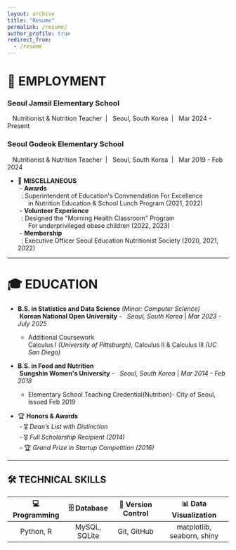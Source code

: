 ```yaml
---
layout: archive
title: "Resume"
permalink: /resume/
author_profile: true
redirect_from:
  - /resume
---
```


# 💼 EMPLOYMENT
### Seoul Jamsil Elementary School    
&nbsp;&nbsp; Nutritionist & Nutrition Teacher &nbsp;| &nbsp; Seoul, South Korea &nbsp;| &nbsp; Mar 2024 - Present    
### Seoul Godeok Elementary School    
&nbsp;&nbsp; Nutritionist & Nutrition Teacher  &nbsp;| &nbsp; Seoul, South Korea &nbsp;| &nbsp; Mar 2019 - Feb 2024    
 

- 🏅 **MISCELLANEOUS**  
&nbsp;- **Awards**  
&nbsp; : Superintendent of Education's Commendation For Excellence  
&nbsp;&nbsp;&nbsp;&nbsp;&nbsp; in Nutrition Education & School Lunch Program (2021, 2022)  
&nbsp;- **Volunteer Experience**  
&nbsp; : Designed the "Morning Health Classroom" Program   
&nbsp;&nbsp;&nbsp;&nbsp;&nbsp; For underprivileged obese children (2022, 2023)  
&nbsp;- **Membership**  
&nbsp; : Executive Officer Seoul Education Nutritionist Society (2020, 2021, 2022)

---

# 🎓 EDUCATION

- **B.S. in Statistics and Data Science** *(Minor: Computer Science)*  
&nbsp;**Korean National Open University**  - &nbsp; *Seoul, South Korea* |  *Mar 2023 - July 2025*  
  - Additional Coursework  
  Calculus Ⅰ *(University of Pittsburgh)*, Calculus Ⅱ & Calculus Ⅲ *(UC San Diego)*  

- **B.S. in Food and Nutrition**  
&nbsp;**Sungshin Women's University**  - &nbsp; *Seoul, South Korea* |  *Mar 2014 - Feb 2018*  
  - Elementary School Teaching Credential(Nutrition)- City of Seoul, Issued Feb 2019
  
-  🏆 **Honors & Awards**  
&nbsp;- 🎖 *Dean’s List with Distinction*  
&nbsp;- 🎖 *Full Scholarship Recipient (2014)*  
&nbsp;- 🏆 *Grand Prize in Startup Competition (2016)*  

---

## 🛠 TECHNICAL SKILLS

| 💻 Programming | 🗄 Database  | 📝 Version Control | 📊 Data Visualization  | 
|:---:|:---:|:---:|:---:|
| Python, R |  MySQL, SQLite  | Git, GitHub | matplotlib, seaborn, shiny  |
